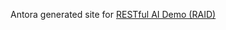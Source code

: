 Antora generated site for
[RESTful AI Demo (RAID)](https://jon-hatfield-tech-writing.github.io/raid-antora-docs)
